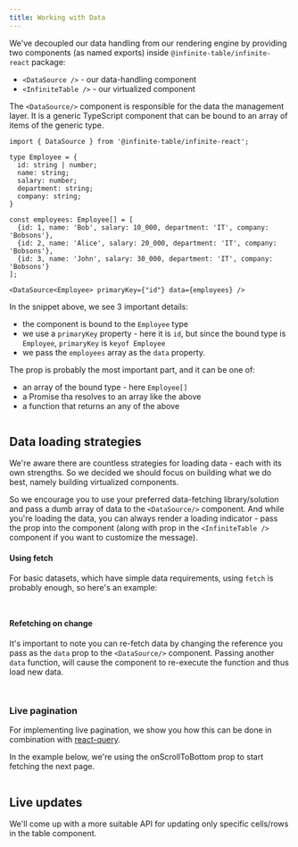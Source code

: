 ```yaml
---
title: Working with Data
---
```


We've decoupled our data handling from our rendering engine by providing two components (as named exports) inside `@infinite-table/infinite-react` package:

* `<DataSource />` - our data-handling component
* `<InfiniteTable />` - our virtualized component

The `<DataSource/>` component is responsible for the data the management layer. It is a generic TypeScript component that can be bound to an array of items of the generic type.

```tsx
import { DataSource } from '@infinite-table/infinite-react';

type Employee = {
  id: string | number;
  name: string;
  salary: number;
  department: string;
  company: string;
}

const employees: Employee[] = [
  {id: 1, name: 'Bob', salary: 10_000, department: 'IT', company: 'Bobsons'},
  {id: 2, name: 'Alice', salary: 20_000, department: 'IT', company: 'Bobsons'},
  {id: 3, name: 'John', salary: 30_000, department: 'IT', company: 'Bobsons'}
];

<DataSource<Employee> primaryKey={"id"} data={employees} />
```

In the snippet above, we see 3 important details:
 * the component is bound to the `Employee` type
 * we use a `primaryKey` property - here it is `id`, but since the bound type is `Employee`, `primaryKey` is `keyof Employee`
 * we pass the `employees` array as the `data` property.

The <DataSourcePropLink name="data" /> prop is probably the most important part, and it can be one of:

 * an array of the bound type - here `Employee[]`
 * a Promise tha resolves to an array like the above
 * a function that returns an any of the above


<Sandpack title="Data loading example with promise">

```ts file=basic-example.page.tsx
```
</Sandpack>

## Data loading strategies

We're aware there are countless strategies for loading data - each with its own strengths. So we decided we should focus on building what we do best, namely building virtualized components.

So we encourage you to use your preferred data-fetching library/solution and pass a dumb array of data to the `<DataSource/>` component. And while you're loading the data, you can always render a loading indicator - pass the <DataSourcePropLink name="loading" /> prop into the component (along with <PropLink name="loadingText" /> prop in the `<InfiniteTable />` component if you want to customize the message).

#### Using fetch

For basic datasets, which have simple data requirements, using `fetch` is probably enough, so here's an example:

<Sandpack title="Using fetch for remote data"> 

```ts file=using-fetch-example.page.tsx
```
```ts file=columns.ts
```

</Sandpack>

#### Refetching on change

<Note>

It's important to note you can re-fetch data by changing the reference you pass as the `data` prop to the `<DataSource/>` component. Passing another `data` function, will cause the component to re-execute the function and thus load new data.

</Note>

<Sandpack title="Re-fetching data"> 

```ts file=refetch-example.page.tsx
```
```ts file=columns.ts
```

</Sandpack>

### Live pagination

For implementing live pagination, we show you how this can be done in combination with [react-query](https://react-query.tanstack.com/).

In the example below, we're using the <PropLink name="onScrollToBottom" code={false}>onScrollToBottom prop</PropLink> to start fetching the next page.

<Sandpack title="Live pagination - with react-query" deps="react-query"> 

```ts file=live-pagination-example.page.tsx
```

</Sandpack>

## Live updates

We'll come up with a more suitable API for updating only specific cells/rows in the table component.